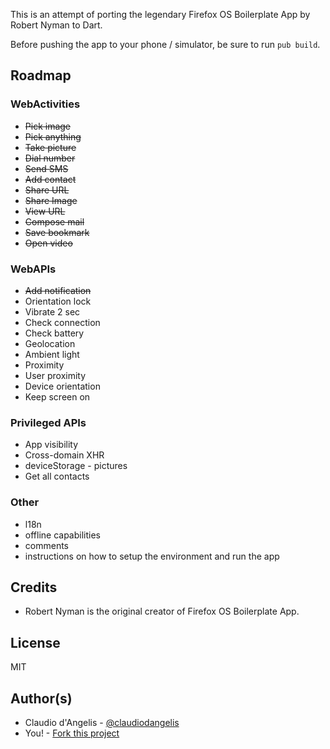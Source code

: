 This is an attempt of porting the legendary Firefox OS Boilerplate App by Robert Nyman to Dart.

Before pushing the app to your phone / simulator, be sure to run `pub build`.


## Roadmap

### WebActivities

- ~~Pick image~~
- ~~Pick anything~~
- ~~Take picture~~
- ~~Dial number~~
- ~~Send SMS~~
- ~~Add contact~~
- ~~Share URL~~
- ~~Share Image~~
- ~~View URL~~
- ~~Compose mail~~
- ~~Save bookmark~~
- ~~Open video~~

### WebAPIs

- ~~Add notification~~
- Orientation lock
- Vibrate 2 sec
- Check connection
- Check battery
- Geolocation
- Ambient light
- Proximity
- User proximity
- Device orientation
- Keep screen on

### Privileged APIs

- App visibility
- Cross-domain XHR
- deviceStorage - pictures
- Get all contacts

### Other

- l18n
- offline capabilities
- comments
- instructions on how to setup the environment and run the app

## Credits

- Robert Nyman is the original creator of Firefox OS Boilerplate App.

## License

  MIT

## Author(s)
- Claudio d'Angelis - [@claudiodangelis](https://github.com/claudiodangelis)
- You! - [Fork this project](https://github.com/claudiodangelis/dart_FirefoxOS_boilerplate/fork)
